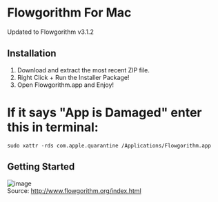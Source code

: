 # Flowgorithm For Mac
Updated to Flowgorithm v3.1.2

## Installation

1. Download and extract the most recent ZIP file. 
2. Right Click + Run the Installer Package! 
3. Open Flowgorithm.app and Enjoy!

# If it says "App is Damaged" enter this in terminal:
```
sudo xattr -rds com.apple.quarantine /Applications/Flowgorithm.app
```
## Getting Started

![image](https://user-images.githubusercontent.com/31175268/178444305-55df665d-689b-45af-b6d6-1f1afeb6375c.png)  
  Source: http://www.flowgorithm.org/index.html


